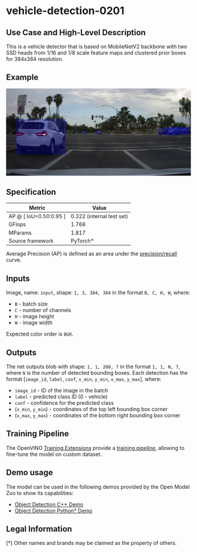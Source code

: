 # vehicle-detection-0201

## Use Case and High-Level Description

This is a vehicle detector that is based on MobileNetV2
backbone with two SSD heads from 1/16 and 1/8 scale feature maps and clustered
prior boxes for 384x384 resolution.

## Example

![](./assets/vehicle-detection-0201.png)

## Specification

| Metric                          | Value                                     |
|---------------------------------|-------------------------------------------|
| AP @ [ IoU=0.50:0.95 ]          | 0.322 (internal test set)                 |
| GFlops                          | 1.768                                     |
| MParams                         | 1.817                                     |
| Source framework                | PyTorch\*                                 |

Average Precision (AP) is defined as an area under
the [precision/recall](https://en.wikipedia.org/wiki/Precision_and_recall)
curve.

## Inputs

Image, name: `input`, shape: `1, 3, 384, 384` in the format `B, C, H, W`, where:

- `B` - batch size
- `C` - number of channels
- `H` - image height
- `W` - image width

Expected color order is `BGR`.

## Outputs

The net outputs blob with shape: `1, 1, 200, 7` in the format `1, 1, N, 7`, where `N` is the number of detected
bounding boxes. Each detection has the format [`image_id`, `label`, `conf`, `x_min`, `y_min`, `x_max`, `y_max`], where:

- `image_id` - ID of the image in the batch
- `label` - predicted class ID (0 - vehicle)
- `conf` - confidence for the predicted class
- (`x_min`, `y_min`) - coordinates of the top left bounding box corner
- (`x_max`, `y_max`) - coordinates of the bottom right bounding box corner

## Training Pipeline

The OpenVINO [Training Extensions](https://github.com/openvinotoolkit/training_extensions/blob/misc/README.md) provide a [training pipeline](https://github.com/openvinotoolkit/training_extensions/blob/misc/models/object_detection/model_templates/vehicle-detection/readme.md), allowing to fine-tune the model on custom dataset.

## Demo usage

The model can be used in the following demos provided by the Open Model Zoo to show its capabilities:

* [Object Detection C++ Demo](../../../demos/object_detection_demo/cpp/README.md)
* [Object Detection Python\* Demo](../../../demos/object_detection_demo/python/README.md)

## Legal Information

[*] Other names and brands may be claimed as the property of others.
